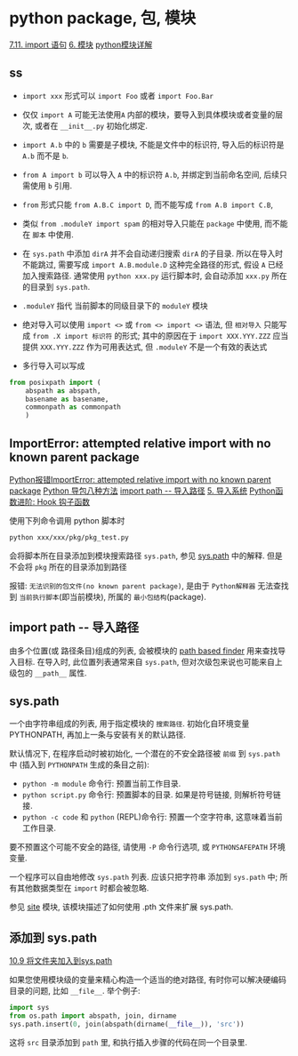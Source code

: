 # python package, 包, 模块

[7.11. import 语句](https://docs.python.org/zh-cn/3/reference/simple_stmts.html#import)
[6. 模块](https://docs.python.org/zh-cn/3/tutorial/modules.html#modules)
[python模块详解](https://zhuanlan.zhihu.com/p/33913131)

## ss

+ `import xxx` 形式可以 `import Foo` 或者 `import Foo.Bar`
+ 仅仅 `import A` 可能无法使用`A` 内部的模块，要导入到具体模块或者变量的层次, 或者在 `__init__.py` 初始化绑定.
+ `import A.b` 中的 `b` 需要是子模块, 不能是文件中的标识符, 导入后的标识符是 `A.b` 而不是 `b`.

+ `from A import b` 可以导入 `A` 中的标识符 `A.b`, 并绑定到当前命名空间, 后续只需使用 `b` 引用.
+ `from` 形式只能 `from A.B.C import D`, 而不能写成 `from A.B import C.B`,
+ 类似 `from .moduleY import spam` 的相对导入只能在 `package` 中使用, 而不能在 `脚本` 中使用.

+ 在 `sys.path` 中添加 `dirA` 并不会自动递归搜索 `dirA` 的子目录.
所以在导入时不能跳过, 需要写成 `import A.B.module.D` 这种完全路径的形式,
假设 `A` 已经加入搜索路径.
通常使用 `python xxx.py` 运行脚本时, 会自动添加 `xxx.py` 所在的目录到 `sys.path`.

+ `.moduleY` 指代 当前脚本的同级目录下的 `moduleY` 模块

+ 绝对导入可以使用 `import <>` 或 `from <> import <>` 语法,
但 `相对导入` 只能写成 `from .X import 标识符` 的形式; 其中的原因在于 `import XXX.YYY.ZZZ`
应当提供 `XXX.YYY.ZZZ` 作为可用表达式, 但 `.moduleY` 不是一个有效的表达式

+ 多行导入可以写成

```python
from posixpath import (
    abspath as abspath,
    basename as basename,
    commonpath as commonpath
    )
```

## ImportError: attempted relative import with no known parent package

[Python报错ImportError: attempted relative import with no known parent package](https://blog.csdn.net/weixin_43958105/article/details/114012590)
[Python 导包八种方法](https://blog.csdn.net/sinat_38682860/article/details/111404997)
[import path -- 导入路径](https://docs.python.org/zh-cn/3/glossary.html#term-import-path)
[5. 导入系统](https://docs.python.org/zh-cn/3/reference/import.html#)
[Python函数进阶:  Hook 钩子函数](https://zhuanlan.zhihu.com/p/339718510)

使用下列命令调用 python 脚本时

```bash
python xxx/xxx/pkg/pkg_test.py
```

会将脚本所在目录添加到模块搜索路径 `sys.path`, 参见 [sys.path][] 中的解释.
但是不会将 `pkg` 所在的目录添加到路径

报错: `无法识别的包文件(no known parent package)`, 是由于
`Python解释器` 无法查找到 `当前执行脚本`(即当前模块), 所属的 `最小包结构`(package).

[sys.path]: https://docs.python.org/zh-cn/3/library/sys.html#sys.path

## import path -- 导入路径

由多个位置(或 路径条目)组成的列表, 会被模块的 [path based finder][] 用来查找导入目标.
在导入时, 此位置列表通常来自 `sys.path`, 但对次级包来说也可能来自上级包的 `__path__` 属性.

[path based finder]: https://docs.python.org/zh-cn/3/glossary.html#term-path-based-finder

## sys.path

一个由字符串组成的列表, 用于指定模块的 `搜索路径`.
初始化自环境变量 PYTHONPATH, 再加上一条与安装有关的默认路径.

默认情况下, 在程序启动时被初始化, 一个潜在的不安全路径被 `前缀` 到 `sys.path` 中
(插入到 `PYTHONPATH` 生成的条目之前):

+ `python -m module` 命令行: 预置当前工作目录.
+ `python script.py` 命令行: 预置脚本的目录. 如果是符号链接, 则解析符号链接.
+ `python -c code` 和 `python` (REPL)命令行: 预置一个空字符串, 这意味着当前工作目录.

要不预置这个可能不安全的路径, 请使用 `-P` 命令行选项, 或 `PYTHONSAFEPATH` 环境变量.

一个程序可以自由地修改 `sys.path` 列表.
应该只把字符串 添加到 `sys.path` 中;
所有其他数据类型在 `import` 时都会被忽略.

参见 [site][] 模块, 该模块描述了如何使用 .pth 文件来扩展 sys.path.

[site]: https://docs.python.org/zh-cn/3/library/site.html#module-site

## 添加到 sys.path

[10.9 将文件夹加入到sys.path](https://python3-cookbook.readthedocs.io/zh_CN/latest/c10/p09_add_directories_to_sys_path.html)

如果您使用模块级的变量来精心构造一个适当的绝对路径,
有时你可以解决硬编码目录的问题, 比如 `__file__`.
举个例子:

```python
import sys
from os.path import abspath, join, dirname
sys.path.insert(0, join(abspath(dirname(__file__)), 'src'))
```

这将 `src` 目录添加到 `path` 里, 和执行插入步骤的代码在同一个目录里.
